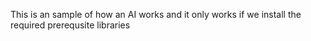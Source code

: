 This is an sample of how an AI works and it only works if we install the required prerequsite libraries

